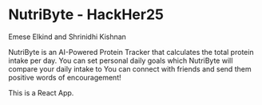 # NutriByte - HackHer25

Emese Elkind and Shrinidhi Kishnan

NutriByte is an AI-Powered Protein Tracker that calculates the total protein intake per day.
You can set personal daily goals which NutriByte will compare your daily intake to 
You can connect with friends and send them positive words of encouragement!

This is a React App.
